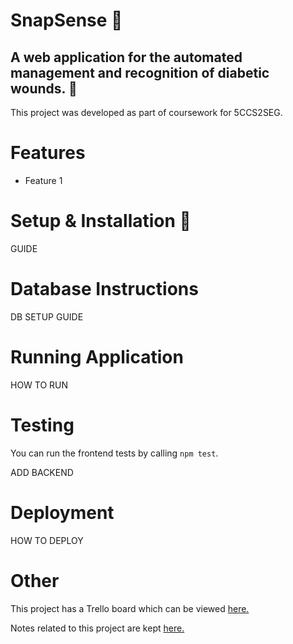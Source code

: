 # SnapSense 🤳

## A web application for the automated management and recognition of diabetic wounds. 🏥

This project was developed as part of coursework for 5CCS2SEG.

# Features

* Feature 1

# Setup & Installation 📄

GUIDE

# Database Instructions

DB SETUP GUIDE
# Running Application

HOW TO RUN

# Testing

You can run the frontend tests by calling ```npm test```.

ADD BACKEND

# Deployment

HOW TO DEPLOY

# Other

This project has a Trello board which can be viewed [here.](https://trello.com/b/RinZfAWQ/seg-large-group-project)

Notes related to this project are kept [here.](https://emckclac-my.sharepoint.com/:f:/r/personal/k1925171_kcl_ac_uk/Documents/CS%20G401/Year%202/Term%202/Software%20Engineering%20Group%20Project/SEG%20Large%20Group%20Project?csf=1&web=1&e=Il0jLi)